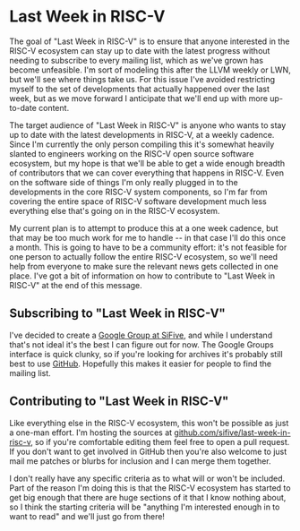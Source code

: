 # Last Week in RISC-V

The goal of "Last Week in RISC-V" is to ensure that anyone interested in
the RISC-V ecosystem can stay up to date with the latest progress
without needing to subscribe to every mailing list, which as we've grown
has become unfeasible.  I'm sort of modeling this after the LLVM weekly
or LWN, but we'll see where things take us.  For this issue I've avoided
restricting myself to the set of developments that actually happened
over the last week, but as we move forward I anticipate that we'll end
up with more up-to-date content.

The target audience of "Last Week in RISC-V" is anyone who wants to stay
up to date with the latest developments in RISC-V, at a weekly cadence.
Since I'm currently the only person compiling this it's somewhat heavily
slanted to engineers working on the RISC-V open source software
ecosystem, but my hope is that we'll be able to get a wide enough
breadth of contributors that we can cover everything that happens in
RISC-V.  Even on the software side of things I'm only really plugged in
to the developments in the core RISC-V system components, so I'm far
from covering the entire space of RISC-V software development much less
everything else that's going on in the RISC-V ecosystem.

My current plan is to attempt to produce this at a one week cadence, but
that may be too much work for me to handle -- in that case I'll do this
once a month.  This is going to have to be a community effort: it's not
feasible for one person to actually follow the entire RISC-V ecosystem,
so we'll need help from everyone to make sure the relevant news gets
collected in one place.  I've got a bit of information on how to
contribute to "Last Week in RISC-V" at the end of this message.

## Subscribing to "Last Week in RISC-V"

I've decided to create a [Google Group at
SiFive](https://groups.google.com/a/sifive.com/forum/#!forum/last-week-in-risc-v),
and while I understand that's not ideal it's the best I can figure out
for now.  The Google Groups interface is quick clunky, so if you're
looking for archives it's probably still best to use
[GitHub](https://github.com/sifive/last-week-in-risc-v).  Hopefully this
makes it easier for people to find the mailing list.

## Contributing to "Last Week in RISC-V"

Like everything else in the RISC-V ecosystem, this won't be possible as
just a one-man effort.  I'm hosting the sources at
[github.com/sifive/last-week-in-risc-v](https://github.com/sifive/last-week-in-risc-v),
so if you're comfortable editing them feel free to open a pull request.
If you don't want to get involved in GitHub then you're also welcome to
just mail me patches or blurbs for inclusion and I can merge them
together.

I don't really have any specific criteria as to what will or won't be
included.  Part of the reason I'm doing this is that the RISC-V
ecosystem has started to get big enough that there are huge sections of
it that I know nothing about, so I think the starting criteria will be
"anything I'm interested enough in to want to read" and we'll just go
from there!
